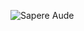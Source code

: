 ![Sapere Aude](https://user-images.githubusercontent.com/96253880/168561579-a2977b0e-cd41-4221-8842-46a2fb4146a1.png)
